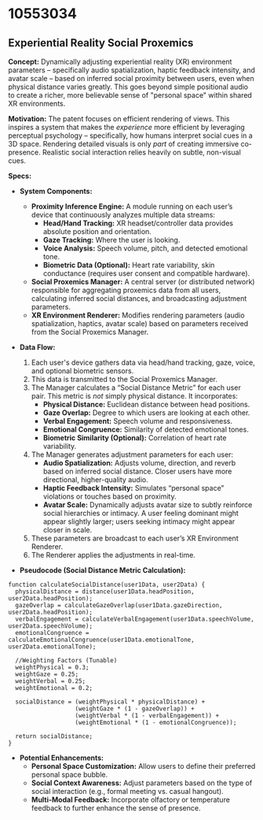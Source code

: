 # 10553034

## Experiential Reality Social Proxemics

**Concept:** Dynamically adjusting experiential reality (XR) environment parameters – specifically audio spatialization, haptic feedback intensity, and avatar scale – based on inferred social proximity between users, even when physical distance varies greatly. This goes beyond simple positional audio to create a richer, more believable sense of "personal space" within shared XR environments.

**Motivation:** The patent focuses on efficient rendering of views. This inspires a system that makes the *experience* more efficient by leveraging perceptual psychology – specifically, how humans interpret social cues in a 3D space.  Rendering detailed visuals is only *part* of creating immersive co-presence.  Realistic social interaction relies heavily on subtle, non-visual cues.

**Specs:**

*   **System Components:**
    *   **Proximity Inference Engine:**  A module running on each user’s device that continuously analyzes multiple data streams:
        *   **Head/Hand Tracking:** XR headset/controller data provides absolute position and orientation.
        *   **Gaze Tracking:** Where the user is looking.
        *   **Voice Analysis:**  Speech volume, pitch, and detected emotional tone.
        *   **Biometric Data (Optional):** Heart rate variability, skin conductance (requires user consent and compatible hardware).
    *   **Social Proxemics Manager:** A central server (or distributed network) responsible for aggregating proxemics data from all users, calculating inferred social distances, and broadcasting adjustment parameters.
    *   **XR Environment Renderer:**  Modifies rendering parameters (audio spatialization, haptics, avatar scale) based on parameters received from the Social Proxemics Manager.

*   **Data Flow:**
    1.  Each user's device gathers data via head/hand tracking, gaze, voice, and optional biometric sensors.
    2.  This data is transmitted to the Social Proxemics Manager.
    3.  The Manager calculates a “Social Distance Metric” for each user pair. This metric is *not* simply physical distance. It incorporates:
        *   **Physical Distance:** Euclidean distance between head positions.
        *   **Gaze Overlap:** Degree to which users are looking at each other.
        *   **Verbal Engagement:**  Speech volume and responsiveness.
        *   **Emotional Congruence:** Similarity of detected emotional tones.
        *   **Biometric Similarity (Optional):** Correlation of heart rate variability.
    4.  The Manager generates adjustment parameters for each user:
        *   **Audio Spatialization:**  Adjusts volume, direction, and reverb based on inferred social distance. Closer users have more directional, higher-quality audio.
        *   **Haptic Feedback Intensity:**  Simulates “personal space” violations or touches based on proximity.
        *   **Avatar Scale:**  Dynamically adjusts avatar size to subtly reinforce social hierarchies or intimacy.  A user feeling dominant might appear slightly larger; users seeking intimacy might appear closer in scale.
    5.  These parameters are broadcast to each user’s XR Environment Renderer.
    6.  The Renderer applies the adjustments in real-time.

*   **Pseudocode (Social Distance Metric Calculation):**

```
function calculateSocialDistance(user1Data, user2Data) {
  physicalDistance = distance(user1Data.headPosition, user2Data.headPosition);
  gazeOverlap = calculateGazeOverlap(user1Data.gazeDirection, user2Data.headPosition);
  verbalEngagement = calculateVerbalEngagement(user1Data.speechVolume, user2Data.speechVolume);
  emotionalCongruence = calculateEmotionalCongruence(user1Data.emotionalTone, user2Data.emotionalTone);

  //Weighting Factors (Tunable)
  weightPhysical = 0.3;
  weightGaze = 0.25;
  weightVerbal = 0.25;
  weightEmotional = 0.2;

  socialDistance = (weightPhysical * physicalDistance) +
                   (weightGaze * (1 - gazeOverlap)) +
                   (weightVerbal * (1 - verbalEngagement)) +
                   (weightEmotional * (1 - emotionalCongruence));

  return socialDistance;
}
```

*   **Potential Enhancements:**
    *   **Personal Space Customization:** Allow users to define their preferred personal space bubble.
    *   **Social Context Awareness:**  Adjust parameters based on the type of social interaction (e.g., formal meeting vs. casual hangout).
    *   **Multi-Modal Feedback:** Incorporate olfactory or temperature feedback to further enhance the sense of presence.
